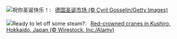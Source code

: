 ![](https://www.bing.com/th?id=OHR.SantaSnowglobe_ZH-CN2671421527_UHD.jpg&w=1000)祝你圣诞快乐！:&nbsp;&ensp;[德国圣诞市场 (© Cyril Gosselin/Getty Images)](https://www.bing.com/th?id=OHR.SantaSnowglobe_ZH-CN2671421527_UHD.jpg)
<br><br/>
![](https://www.bing.com/th?id=OHR.FestivusCranes_EN-US0396321898_UHD.jpg&w=1000)Ready to let off some steam?:&nbsp;&ensp;[Red-crowned cranes in Kushiro, Hokkaido, Japan (© Wirestock, Inc./Alamy)](https://www.bing.com/th?id=OHR.FestivusCranes_EN-US0396321898_UHD.jpg)
<br><br/>
